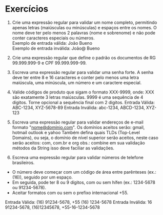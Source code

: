 # Exercícios

1. Crie uma expressão regular para validar um nome completo, permitindo apenas letras (maiúsculas ou minúsculas) e espaços entre os nomes. O nome deve ter pelo menos 2 palavras (nome e sobrenome) e não pode conter caracteres especiais ou números.</br>
Exemplo de entrada válida: João Bueno</br>
Exemplo de entrada inválida: João@ Bueno</br>

2. Crie uma expressão regular que define o padrão os documentos de RG 99.999.999-9 e CPF 99.999.999-99.

3. Escreva uma expressão regular para validar uma senha forte. A senha deve ter entre 8 e 16 caracteres e conter pelo menos uma letra maiúscula, uma minúscula, um número e um caractere especial.

4. Valide códigos de produto que sigam o formato XXX-9999, onde:
XXX são exatamente 3 letras maiúsculas.
9999 é uma sequência de 4 dígitos.
Torne opcional a sequência final com 2 digitos.
 Entrada Válida: ABC-1234, XYZ-5678-89
 Entrada Inválida: abc-1234, ABCD-1234, XYZ-123

5. Escreva uma expressão regular para validar endereços de e-mail  formato "nome@dominio.com". Os  domínios aceitos serão: gmail, hotmail outlook e yahoo Também defina quais TLDs (Top-Level Domains), ou seja, o domínio de nível superior serão aceitos, neste caso serão aceitos: com, com.br e org 
obs.: combine em sua validação métodos da String isso deve faciliar as validações.

6. Escreva uma expressão regular para validar números de telefone brasileiros.
- O número deve começar com um código de área entre parênteses (ex.: (16)), seguido por um espaço.
- Em seguida, pode ter 8 ou 9 dígitos, com ou sem hífen  (ex.: 1234-5678 ou 91234-5678).
- Aceitar formatos com ou sem o prefixo internacional +55.

Entrada Válida: (16) 91234-5678, +55 (16) 1234-5678
Entrada Inválida: 16 91234-5678, (16)12345678, +55-16-1234-5678

